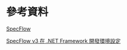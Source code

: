 # 參考資料

[SpecFlow](https://specflow.org/2019/specflow-3-is-here/)

[SpecFlow v3 在 .NET Framework 開發環境設定](https://dotblogs.com.tw/yc421206/2019/04/08/create_specflow3_env)
